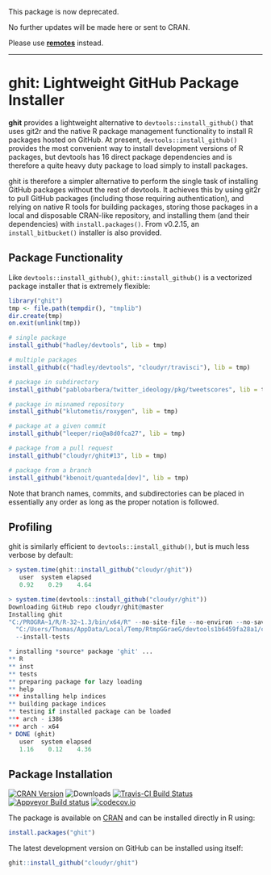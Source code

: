 This package is now deprecated.

No further updates will be made here or sent to CRAN.

Please use [**remotes**](https://cran.r-project.org/package=remotes) instead.



---

# ghit: Lightweight GitHub Package Installer


**ghit** provides a lightweight alternative to `devtools::install_github()` that uses git2r and the native R package management functionality to install R packages hosted on GitHub. At present, `devtools::install_github()` provides the most convenient way to install development versions of R packages, but devtools has 16 direct package dependencies and is therefore a quite heavy duty package to load simply to install packages.

ghit is therefore a simpler alternative to perform the single task of installing GitHub packages without the rest of devtools. It achieves this by using git2r to pull GitHub packages (including those requiring authentication), and relying on native R tools for building packages, storing those packages in a local and disposable CRAN-like repository, and installing them (and their dependencies) with `install.packages()`. From v0.2.15, an `install_bitbucket()` installer is also provided.

## Package Functionality

Like `devtools::install_github()`, `ghit::install_github()` is a vectorized package installer that is extremely flexible:

```R
library("ghit")
tmp <- file.path(tempdir(), "tmplib")
dir.create(tmp)
on.exit(unlink(tmp))

# single package
install_github("hadley/devtools", lib = tmp)

# multiple packages
install_github(c("hadley/devtools", "cloudyr/travisci"), lib = tmp)

# package in subdirectory
install_github("pablobarbera/twitter_ideology/pkg/tweetscores", lib = tmp)

# package in misnamed repository
install_github("klutometis/roxygen", lib = tmp)

# package at a given commit
install_github("leeper/rio@a8d0fca27", lib = tmp)

# package from a pull request
install_github("cloudyr/ghit#13", lib = tmp)

# package from a branch
install_github("kbenoit/quanteda[dev]", lib = tmp)
```

Note that branch names, commits, and subdirectories can be placed in essentially any order as long as the proper notation is followed.


## Profiling ##

ghit is similarly efficient to  `devtools::install_github()`, but is much less verbose by default:

```R
> system.time(ghit::install_github("cloudyr/ghit"))
   user  system elapsed 
   0.92    0.29    4.64

> system.time(devtools::install_github("cloudyr/ghit"))
Downloading GitHub repo cloudyr/ghit@master
Installing ghit
"C:/PROGRA~1/R/R-32~1.3/bin/x64/R" --no-site-file --no-environ --no-save --no-restore CMD INSTALL  \
  "C:/Users/Thomas/AppData/Local/Temp/RtmpGGraeG/devtools1b6459fa28a1/cloudyr-ghit-45ac056" --library="C:/Program Files/R/R-3.2.3/library"  \
  --install-tests 

* installing *source* package 'ghit' ...
** R
** inst
** tests
** preparing package for lazy loading
** help
*** installing help indices
** building package indices
** testing if installed package can be loaded
*** arch - i386
*** arch - x64
* DONE (ghit)
   user  system elapsed 
   1.16    0.12    4.36 
```

## Package Installation

[![CRAN Version](https://www.r-pkg.org/badges/version/ghit)](https://cran.r-project.org/package=ghit)
![Downloads](https://cranlogs.r-pkg.org/badges/ghit)
[![Travis-CI Build Status](https://travis-ci.org/cloudyr/ghit.png?branch=master)](https://travis-ci.org/cloudyr/ghit)
[![Appveyor Build status](https://ci.appveyor.com/api/projects/status/0nr5r6fycm8jcxm0?svg=true)](https://ci.appveyor.com/project/cloudyr/ghit)
[![codecov.io](https://codecov.io/github/cloudyr/ghit/coverage.svg?branch=master)](https://codecov.io/github/cloudyr/ghit?branch=master)

The package is available on [CRAN](https://cran.r-project.org/package=ghit) and can be installed directly in R using:

```R
install.packages("ghit")
```

The latest development version on GitHub can be installed using itself:

```R
ghit::install_github("cloudyr/ghit")
```

